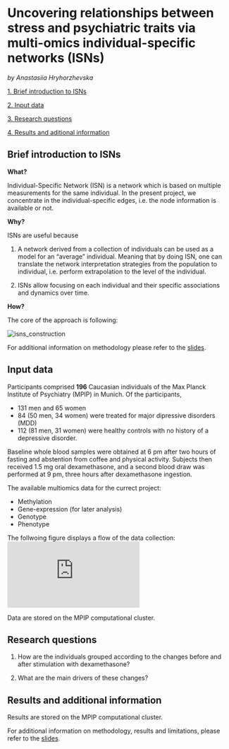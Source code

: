 # __Uncovering relationships between stress and psychiatric traits via multi-omics individual-specific networks (ISNs)__

_by Anastasiia Hryhorzhevska_

[1. Brief introduction to ISNs](#brief-introduction-to-isns)

[2. Input data](#input-data)

[3. Research questions](#research-questions)

[4. Results and aditional information](#results-and-additional-information)

## **Brief introduction to ISNs**

**What?**

Individual-Specific Network (ISN) is a network which is based on multiple measurements for the same individual. In the present project, we concentrate in the individual-specific edges, i.e. the node information is available or not.  

**Why?**

ISNs are useful because 

1. A network derived from a collection of individuals can be used as a model for an “average” individual. Meaning that by doing ISN, one can translate the network interpretation strategies from the population to individual, i.e. perform extrapolation to the level of the individual. 

2. ISNs allow focusing on each individual and their specific associations and dynamics over time.

**How?**

The core of the approach is following: 

![isns_construction](https://github.com/ahryho/dex-stim-human-array-isns/blob/main/materials/figures/isns_construction.jpg)

For additional information on methodology please refer to the [slides](https://github.com/ahryho/dex-stim-human-array-isns/blob/main/materials/final_presentation.jpg).

## **Input data**

Participants comprised **196** Caucasian individuals of the Max Planck Institute of Psychiatry (MPIP) in Munich. Of the participants, 

+ 131 men and 65 women
+ 84 (50 men, 34 women) were treated for major dipressive disorders (MDD)
+ 112 (81 men, 31 women) were healthy controls with no history of a depressive disorder. 

Baseline whole blood samples were obtained at 6 pm after two hours of fasting and abstention from coffee and physical activity. Subjects then received 1.5 mg oral dexamethasone, and a second blood draw was performed at 9 pm, three hours after dexamethasone ingestion.

The available multiomics data for the currect project:

- Methylation
- Gene-expression (for later analysis)
- Genotype
- Phenotype 

The follwoing figure displays a flow of the data collection: 
![data overview](https://github.com/ahryho/dex-stim-human-array-isns/blob/main/materials/figures/data-schema.pdf)

Data are stored on the MPIP computational cluster.

## Research questions

1. How are the individuals grouped according to the changes before and after stimulation with dexamethasone?

2. What are the main drivers of these changes?

## Results and additional information

Results are stored on the MPIP computational cluster.

For additional information on methodology, results and limitations, please refer to the [slides](https://github.com/ahryho/dex-stim-human-array-isns/blob/main/materials/final_presentation.pdf).
